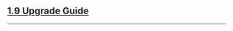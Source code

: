 <script>{
	"title": "jQuery Core Upgrade Guides"
}</script>

## [1.9 Upgrade Guide](/upgrade-guide/1.9/)


<hr class="dots">

